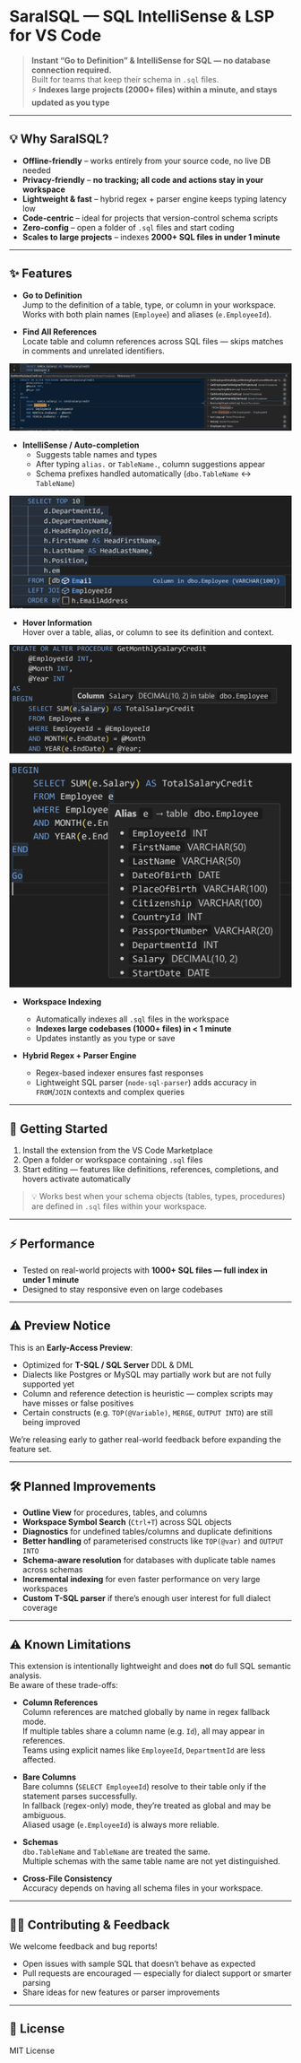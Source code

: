 # SaralSQL — SQL IntelliSense & LSP for VS Code

> **Instant “Go to Definition” & IntelliSense for SQL — no database connection required.**  
> Built for teams that keep their schema in `.sql` files.  
> ⚡ **Indexes large projects (2000+ files) within a minute, and stays updated as you type**

---

## 💡 Why SaralSQL?

- **Offline-friendly** – works entirely from your source code, no live DB needed  
- **Privacy-friendly** – **no tracking; all code and actions stay in your workspace**  
- **Lightweight & fast** – hybrid regex + parser engine keeps typing latency low  
- **Code-centric** – ideal for projects that version-control schema scripts  
- **Zero-config** – open a folder of `.sql` files and start coding  
- **Scales to large projects** – indexes **2000+ SQL files in under 1 minute**

---

## ✨ Features

- **Go to Definition**  
  Jump to the definition of a table, type, or column in your workspace.  
  Works with both plain names (`Employee`) and aliases (`e.EmployeeId`).  

- **Find All References**  
  Locate table and column references across SQL files — skips matches in comments and unrelated identifiers.

![References](Images/References.png)

- **IntelliSense / Auto-completion**  
  - Suggests table names and types  
  - After typing `alias.` or `TableName.`, column suggestions appear  
  - Schema prefixes handled automatically (`dbo.TableName` ↔ `TableName`)

![Completions](Images/Completion.png)

- **Hover Information**  
  Hover over a table, alias, or column to see its definition and context.

![Column Hover](ColumnHover.png)

![Table Hover](Images/TableHover.png)

- **Workspace Indexing**  
  - Automatically indexes all `.sql` files in the workspace  
  - **Indexes large codebases (1000+ files) in < 1 minute**  
  - Updates instantly as you type or save

- **Hybrid Regex + Parser Engine**  
  - Regex-based indexer ensures fast responses  
  - Lightweight SQL parser (`node-sql-parser`) adds accuracy in `FROM`/`JOIN` contexts and complex queries

---

## 🚀 Getting Started

1. Install the extension from the VS Code Marketplace  
2. Open a folder or workspace containing `.sql` files  
3. Start editing — features like definitions, references, completions, and hovers activate automatically  

> 💡 Works best when your schema objects (tables, types, procedures) are defined in `.sql` files within your workspace.

---

## ⚡ Performance

- Tested on real-world projects with **1000+ SQL files — full index in under 1 minute**  
- Designed to stay responsive even on large codebases

---

## ⚠️ Preview Notice

This is an **Early-Access Preview**:
- Optimized for **T-SQL / SQL Server** DDL & DML  
- Dialects like Postgres or MySQL may partially work but are not fully supported yet  
- Column and reference detection is heuristic — complex scripts may have misses or false positives  
- Certain constructs (e.g. `TOP(@Variable)`, `MERGE`, `OUTPUT INTO`) are still being improved

We’re releasing early to gather real-world feedback before expanding the feature set.

---

## 🛠 Planned Improvements

- **Outline View** for procedures, tables, and columns  
- **Workspace Symbol Search** (`Ctrl+T`) across SQL objects  
- **Diagnostics** for undefined tables/columns and duplicate definitions  
- **Better handling** of parameterised constructs like `TOP(@var)` and `OUTPUT INTO`  
- **Schema-aware resolution** for databases with duplicate table names across schemas  
- **Incremental indexing** for even faster performance on very large workspaces  
- **Custom T-SQL parser** if there’s enough user interest for full dialect coverage

---

## ⚠️ Known Limitations

This extension is intentionally lightweight and does **not** do full SQL semantic analysis.  
Be aware of these trade-offs:

- **Column References**  
  Column references are matched globally by name in regex fallback mode.  
  If multiple tables share a column name (e.g. `Id`), all may appear in references.  
  Teams using explicit names like `EmployeeId`, `DepartmentId` are less affected.

- **Bare Columns**  
  Bare columns (`SELECT EmployeeId`) resolve to their table only if the statement parses successfully.  
  In fallback (regex-only) mode, they’re treated as global and may be ambiguous.  
  Aliased usage (`e.EmployeeId`) is always more reliable.

- **Schemas**  
  `dbo.TableName` and `TableName` are treated the same.  
  Multiple schemas with the same table name are not yet distinguished.

- **Cross-File Consistency**  
  Accuracy depends on having all schema files in your workspace.

---

## 🧑‍💻 Contributing & Feedback

We welcome feedback and bug reports!  
- Open issues with sample SQL that doesn’t behave as expected  
- Pull requests are encouraged — especially for dialect support or smarter parsing  
- Share ideas for new features or parser improvements

---

## 📜 License
MIT License
